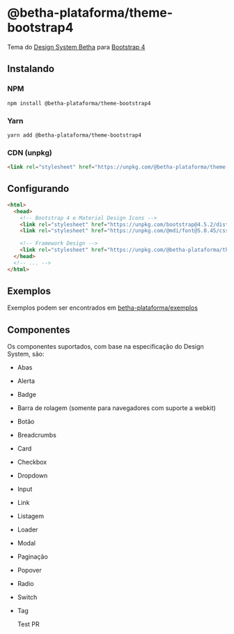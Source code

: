 # @betha-plataforma/theme-bootstrap4

Tema do [Design System Betha](https://docs.plataforma.betha.cloud/) para [Bootstrap 4](https://getbootstrap.com/docs/4.5/)

## Instalando

### NPM

```shell
npm install @betha-plataforma/theme-bootstrap4
```

### Yarn

```shell
yarn add @betha-plataforma/theme-bootstrap4
```

### CDN (unpkg)

```html
<link rel="stylesheet" href="https://unpkg.com/@betha-plataforma/theme-bootstrap4">
```

## Configurando

```html
<html>
  <head>
    <!-- Bootstrap 4 e Material Design Icons -->
    <link rel="stylesheet" href="https://unpkg.com/bootstrap@4.5.2/dist/css/bootstrap.min.css">
    <link rel="stylesheet" href="https://unpkg.com/@mdi/font@5.0.45/css/materialdesignicons.min.css">

    <!-- Framework Design -->
    <link rel="stylesheet" href="https://unpkg.com/@betha-plataforma/theme-bootstrap4">
  </head>
  <!-- ... -->
</html>
```

## Exemplos

Exemplos podem ser encontrados em [betha-plataforma/exemplos](https://github.com/betha-plataforma/exemplos)

## Componentes

Os componentes suportados, com base na especificação do Design System, são:

* Abas
* Alerta
* Badge
* Barra de rolagem (somente para navegadores com suporte a webkit)
* Botão
* Breadcrumbs
* Card
* Checkbox
* Dropdown
* Input
* Link
* Listagem
* Loader
* Modal
* Paginação
* Popover
* Radio
* Switch
* Tag

  Test PR
